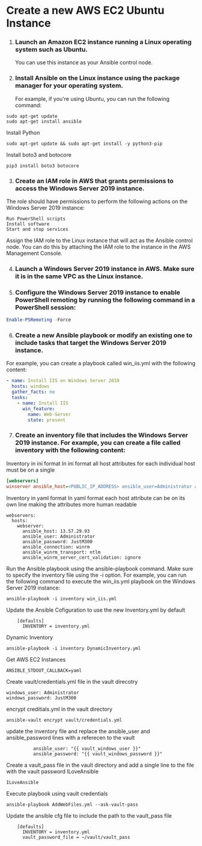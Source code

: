 # Create a new AWS EC2 Ubuntu Instance
1. ### Launch an Amazon EC2 instance running a Linux operating system such as Ubuntu. 
    You can use this instance as your Ansible control node.

2. ### Install Ansible on the Linux instance using the package manager for your operating system. 
    For example, if you're using Ubuntu, you can run the following command:
```
sudo apt-get update
sudo apt-get install ansible
```

Install Python

```
sudo apt-get update && sudo apt-get install -y python3-pip
```

Install boto3 and botocore

```
pip3 install boto3 botocore
```

3. ### Create an IAM role in AWS that grants permissions to access the Windows Server 2019 instance. 
The role should have permissions to perform the following actions on the Windows Server 2019 instance:

```
Run PowerShell scripts
Install software
Start and stop services
```

Assign the IAM role to the Linux instance that will act as the Ansible control node. 
You can do this by attaching the IAM role to the instance in the AWS Management Console.

4. ### Launch a Windows Server 2019 instance in AWS. Make sure it is in the same VPC as the Linux instance.

5. ### Configure the Windows Server 2019 instance to enable PowerShell remoting by running the following command in a PowerShell session:

```powershell
Enable-PSRemoting -Force
```

6. ### Create a new Ansible playbook or modify an existing one to include tasks that target the Windows Server 2019 instance. 
For example, you can create a playbook called win_iis.yml with the following content:

```yaml
- name: Install IIS on Windows Server 2019
  hosts: windows
  gather_facts: no
  tasks:
    - name: Install IIS
      win_feature:
        name: Web-Server
        state: present
```

7. ### Create an inventory file that includes the Windows Server 2019 instance. For example, you can create a file called inventory with the following content:

Inventory in ini format
In ini format all host attributes for each individual host must be on a single 
``` ini
[webservers]
winserver ansible_host=<PUBLIC_IP_ADDRESS> ansible_user=Administrator ansible_password=JustM300 ansible_connection=winrm ansible_winrm_transport=ntlm ansible_winrm_server_cert_validation=ignore
```

Inventory in yaml format
In yaml format each host attribute can be on its own line making the attributes more human readable
```yanl
webservers:
  hosts:
    webserver:
      ansible_host: 13.57.29.93
      ansible_user: Administrator
      ansible_password: JustM300
      ansible_connection: winrm
      ansible_winrm_transport: ntlm
      ansible_winrm_server_cert_validation: ignore
```
Run the Ansible playbook using the ansible-playbook command. Make sure to specify the inventory file using the -i option. 
For example, you can run the following command to execute the win_iis.yml playbook on the Windows Server 2019 instance:

```ansible
ansible-playbook -i inventory win_iis.yml
```
Update the Ansible Cofiguration to use the new Inventory.yml by default
```
	[defaults]
	  INVENTORY = inventory.yml
```
Dynamic Inventory
```
ansible-playbook -i inventory DynamicInventory.yml
```
Get AWS EC2 Instances
```
ANSIBLE_STDOUT_CALLBACK=yaml 
```
Create vault/credentials.yml file in the vault direcotry
```
windows_user: Administrator
windows_password: JustM300

```
encrypt creditials.yml in the vault directory

```
ansible-vault encrypt vault/credentials.yml
```

update the inventory file and replace the ansible_user and ansible_password lines with a referecen to the vault

```
          ansible_user: "{{ vault_windows_user }}"
          ansible_password: "{{ vault_windows_password }}"
```
Create a vault_pass file in the vault directory and add a single line to the file with the vault password ILoveAnsible
```
ILoveAnsible

```

Execute playbook using vault credentials

```
ansible-playbook AddWebFiles.yml --ask-vault-pass
```

Update the ansible cfg file to include the path to the vault_pass file
```
	[defaults]
	  INVENTORY = inventory.yml
  	  vault_password_file = ~/vault/vault_pass
```
